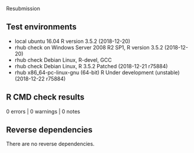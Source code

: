 Resubmission

## Test environments
* local ubuntu 16.04 R version 3.5.2 (2018-12-20)
* rhub check on Windows Server 2008 R2 SP1, R version 3.5.2 (2018-12-20)
* rhub check Debian Linux, R-devel, GCC
* rhub check Debian Linux, R 3.5.2 Patched (2018-12-21 r75884)
* rhub x86_64-pc-linux-gnu (64-bit) R Under development (unstable) (2018-12-22 r75884)

## R CMD check results

0 errors | 0 warnings | 0 notes


## Reverse dependencies

There are no reverse dependencies. 
